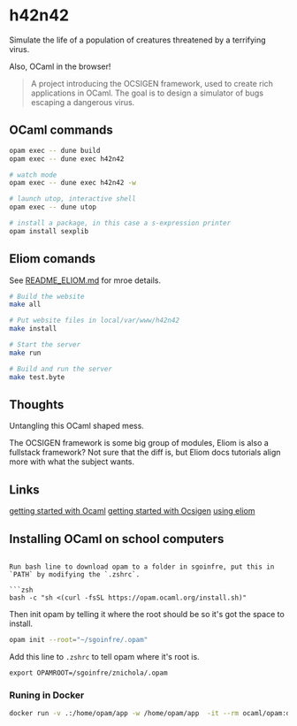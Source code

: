 # h42n42

Simulate the life of a population of creatures threatened by a terrifying virus.

Also, OCaml in the browser!

> A project introducing the OCSIGEN framework, used to create rich applications in OCaml. The goal is to design a simulator of bugs escaping a dangerous virus.


## OCaml commands

```bash
opam exec -- dune build
opam exec -- dune exec h42n42

# watch mode
opam exec -- dune exec h42n42 -w

# launch utop, interactive shell
opam exec -- dune utop

# install a package, in this case a s-expression printer
opam install sexplib
```

## Eliom comands

See [README_ELIOM.md](/README_ELIOM.md) for mroe details.

```bash
# Build the website
make all

# Put website files in local/var/www/h42n42
make install

# Start the server
make run

# Build and run the server
make test.byte
```

## Thoughts

Untangling this OCaml shaped mess.

The OCSIGEN framework is some big group of modules, Eliom is also a fullstack framework? Not sure that the diff is, but Eliom docs tutorials align more with what the subject wants.


## Links

[getting started with Ocaml](https://ocaml.org/docs/tour-of-ocaml)
[getting started with Ocsigen](https://ocsigen.org/tuto/latest/manual/basics)
[using eliom](https://ocsigen.org/tuto/latest/manual/application)


## Installing OCaml on school computers

```

Run bash line to download opam to a folder in sgoinfre, put this in `PATH` by modifying the `.zshrc`.

```zsh
bash -c "sh <(curl -fsSL https://opam.ocaml.org/install.sh)"
```

Then init opam by telling it where the root should be so it's got the space to install.

```zsh
opam init --root="~/sgoinfre/.opam"
```

Add this line to `.zshrc` to tell opam where it's root is.

```zshrc
export OPAMROOT=/sgoinfre/znichola/.opam
```


### Runing in Docker

```zsh
docker run -v .:/home/opam/app -w /home/opam/app  -it --rm ocaml/opam:debian
```


